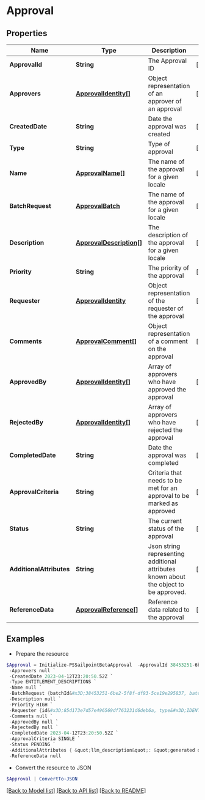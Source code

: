 # Approval
## Properties

Name | Type | Description | Notes
------------ | ------------- | ------------- | -------------
**ApprovalId** | **String** | The Approval ID | [optional] 
**Approvers** | [**ApprovalIdentity[]**](ApprovalIdentity.md) | Object representation of an approver of an approval | [optional] 
**CreatedDate** | **String** | Date the approval was created | [optional] 
**Type** | **String** | Type of approval | [optional] 
**Name** | [**ApprovalName[]**](ApprovalName.md) | The name of the approval for a given locale | [optional] 
**BatchRequest** | [**ApprovalBatch**](.md) | The name of the approval for a given locale | [optional] 
**Description** | [**ApprovalDescription[]**](ApprovalDescription.md) | The description of the approval for a given locale | [optional] 
**Priority** | **String** | The priority of the approval | [optional] 
**Requester** | [**ApprovalIdentity**](.md) | Object representation of the requester of the approval | [optional] 
**Comments** | [**ApprovalComment[]**](ApprovalComment.md) | Object representation of a comment on the approval | [optional] 
**ApprovedBy** | [**ApprovalIdentity[]**](ApprovalIdentity.md) | Array of approvers who have approved the approval | [optional] 
**RejectedBy** | [**ApprovalIdentity[]**](ApprovalIdentity.md) | Array of approvers who have rejected the approval | [optional] 
**CompletedDate** | **String** | Date the approval was completed | [optional] 
**ApprovalCriteria** | **String** | Criteria that needs to be met for an approval to be marked as approved | [optional] 
**Status** | **String** | The current status of the approval | [optional] 
**AdditionalAttributes** | **String** | Json string representing additional attributes known about the object to be approved. | [optional] 
**ReferenceData** | [**ApprovalReference[]**](ApprovalReference.md) | Reference data related to the approval | [optional] 

## Examples

- Prepare the resource
```powershell
$Approval = Initialize-PSSailpointBetaApproval  -ApprovalId 38453251-6be2-5f8f-df93-5ce19e295837 `
 -Approvers null `
 -CreatedDate 2023-04-12T23:20:50.52Z `
 -Type ENTITLEMENT_DESCRIPTIONS `
 -Name null `
 -BatchRequest {batchId&#x3D;38453251-6be2-5f8f-df93-5ce19e295837, batchSize&#x3D;100} `
 -Description null `
 -Priority HIGH `
 -Requester {id&#x3D;85d173e7d57e496569df763231d6deb6a, type&#x3D;IDENTITY, name&#x3D;John Doe} `
 -Comments null `
 -ApprovedBy null `
 -RejectedBy null `
 -CompletedDate 2023-04-12T23:20:50.52Z `
 -ApprovalCriteria SINGLE `
 -Status PENDING `
 -AdditionalAttributes { &quot;llm_description&quot;: &quot;generated description&quot; } `
 -ReferenceData null
```

- Convert the resource to JSON
```powershell
$Approval | ConvertTo-JSON
```

[[Back to Model list]](../README.md#documentation-for-models) [[Back to API list]](../README.md#documentation-for-api-endpoints) [[Back to README]](../README.md)

